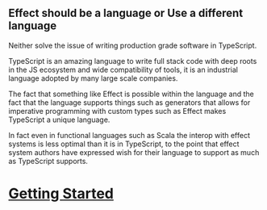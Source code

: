 ## Effect should be a language or Use a different language

Neither solve the issue of writing production grade software in TypeScript.

TypeScript is an amazing language to write full stack code with deep roots in the JS ecosystem and wide compatibility of tools, it is an industrial language adopted by many large scale companies.

The fact that something like Effect is possible within the language and the fact that the language supports things such as generators that allows for imperative programming with custom types such as Effect makes TypeScript a unique language.

In fact even in functional languages such as Scala the interop with effect systems is less optimal than it is in TypeScript, to the point that effect system authors have expressed wish for their language to support as much as TypeScript supports.

# [Getting Started](https://effect.website/docs/ai/getting-started/)
